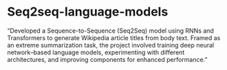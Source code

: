 # Seq2seq-language-models
“Developed a Sequence-to-Sequence (Seq2Seq) model using RNNs and Transformers to generate Wikipedia article titles from body text. Framed as an extreme summarization task, the project involved training deep neural network–based language models, experimenting with different architectures, and improving components for enhanced performance.”
